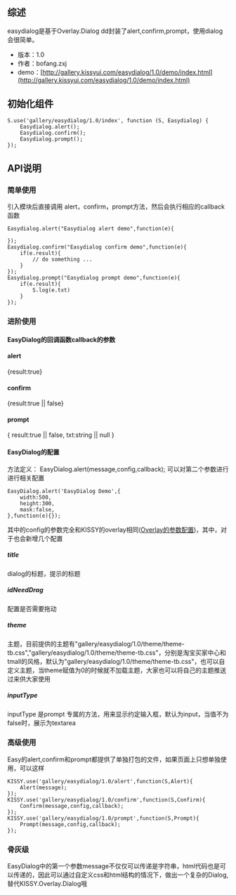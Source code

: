 ## 综述

easydialog是基于Overlay.Dialog dd封装了alert,confirm,prompt，使用dialog会很简单。

* 版本：1.0
* 作者：bofang.zxj
* demo：[http://gallery.kissyui.com/easydialog/1.0/demo/index.html](http://gallery.kissyui.com/easydialog/1.0/demo/index.html)

## 初始化组件
	
    S.use('gallery/easydialog/1.0/index', function (S, Easydialog) {
       	Easydialog.alert();
       	Easydialog.confirm();
       	Easydialog.prompt();
    });

## API说明

### 简单使用

引入模块后直接调用 alert，confirm，prompt方法，然后会执行相应的callback函数

```
Easydialog.alert("Easydialog alert demo",function(e){
	
});
Easydialog.confirm("Easydialog confirm demo",function(e){
	if(e.result){
		// do something ...
	}
});
Easydialog.prompt("Easydialog prompt demo",function(e){
	if(e.result){
		S.log(e.txt)
	}
});

```

### 进阶使用
#### EasyDialog的回调函数callback的参数
#### alert
{result:true}
#### confirm
{result:true || false}
#### prompt
{
	result:true || false,
	txt:string || null
}

#### EasyDialog的配置
方法定义：
EasyDialog.alert(message,config,callback);
可以对第二个参数进行进行相关配置
```
EasyDialog.alert('EasyDialog Demo',{
	width:500,
	height:300,
	mask:false,
},function(e){});
```
其中的config的参数完全和KISSY的overlay相同([Overlay的参数配置](http://docs.kissyui.com/docs/html/api/component/overlay/overlay.html))，其中，对于也会新增几个配置

##### title
dialog的标题，提示的标题
##### idNeedDrag
配置是否需要拖动
##### theme
主题，目前提供的主题有"gallery/easydialog/1.0/theme/theme-tb.css","gallery/easydialog/1.0/theme/theme-tb.css"，分别是淘宝买家中心和tmall的风格，默认为"gallery/easydialog/1.0/theme/theme-tb.css"，也可以自定义主题，当theme赋值为0的时候就不加载主题，大家也可以将自己的主题推送过来供大家使用
##### inputType
inputType 是prompt 专属的方法，用来显示约定输入框，默认为input，当值不为false时，展示为textarea


### 高级使用
Easy的alert,confirm和prompt都提供了单独打包的文件，如果页面上只想单独使用，可以这样
```
KISSY.use('gallery/easydialog/1.0/alert',function(S,Alert){
	Alert(message);
});
KISSY.use('gallery/easydialog/1.0/confirm',function(S,Confirm){
	Confirm(message,config,callback);
});
KISSY.use('gallery/easydialog/1.0/prompt',function(S,Prompt){
	Prompt(message,config,callback);
});
```
### 骨灰级
EasyDialog中的第一个参数message不仅仅可以传递是字符串，html代码也是可以传递的，因此可以通过自定义css和html结构的情况下，做出一个复杂的Dialog,替代KISSY.Overlay.Dialog哦

